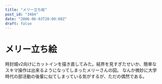 ```yaml
---
title: "メリー立ち絵"
post_id: "3464"
date: "2006-06-03T20:00:00Z"
draft: false
---
```


# メリー立ち絵

時封城v2向けにカットインを描き直してみた。結界を見すぎたせいか、簡単なスキマ操作は出来るようになってしまったメリーさんの図。 なんか微妙に大学時代の部活動の後輩に似てしまっている気がするが、ただの偶然である。
